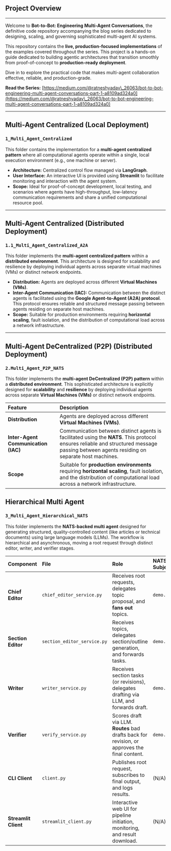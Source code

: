 ## Project Overview

---

Welcome to **Bot-to-Bot: Engineering Multi-Agent Conversations**, the definitive code repository accompanying the blog series dedicated to designing, scaling, and governing sophisticated multi-agent AI systems.

This repository contains the **live, production-focused implementations** of the examples covered throughout the series. This project is a hands-on guide dedicated to building agentic architectures that transition smoothly from proof-of-concept to **production-ready deployment**.

Dive in to explore the practical code that makes multi-agent collaboration effective, reliable, and production-grade.

**Read the Series:** [https://medium.com/@ratneshyadav\_26063/bot-to-bot-engineering-multi-agent-conversations-part-1-a8109ad324a0](https://medium.com/@ratneshyadav\_26063/bot-to-bot-engineering-multi-agent-conversations-part-1-a8109ad324a0)

---

## Multi-Agent Centralized (Local Deployment)

### `1_Multi_Agent_Centralized`

This folder contains the implementation for a **multi-agent centralized pattern** where all computational agents operate within a single, local execution environment (e.g., one machine or server).

* **Architecture:** Centralized control flow managed via **LangGraph**.
* **User Interface:** An interactive UI is provided using **Streamlit** to facilitate monitoring and interaction with the agent system.
* **Scope:** Ideal for proof-of-concept development, local testing, and scenarios where agents have high-throughput, low-latency communication requirements and share a unified computational resource pool.

---

## Multi-Agent Centralized (Distributed Deployment)

### `1.1_Multi_Agent_Centralized_A2A`

This folder implements the **multi-agent centralized pattern** within a **distributed environment**. This architecture is designed for scalability and resilience by deploying individual agents across separate virtual machines (VMs) or distinct network endpoints.

* **Distribution:** Agents are deployed across different **Virtual Machines (VMs)**.
* **Inter-Agent Communication (IAC):** Communication between the distinct agents is facilitated using the **Google Agent-to-Agent (A2A) protocol**. This protocol ensures reliable and structured message passing between agents residing on separate host machines.
* **Scope:** Suitable for production environments requiring **horizontal scaling**, fault isolation, and the distribution of computational load across a network infrastructure.

---

## Multi-Agent DeCentralized (P2P) (Distributed Deployment)

### `2.Multi_Agent_P2P_NATS`

This folder implements the **multi-agent DeCentralized (P2P) pattern** within a **distributed environment**. This sophisticated architecture is explicitly designed for **scalability** and **resilience** by deploying individual agents across separate **Virtual Machines (VMs)** or distinct network endpoints.

| Feature | Description |
| :--- | :--- |
| **Distribution** | Agents are deployed across different **Virtual Machines (VMs)**. |
| **Inter-Agent Communication (IAC)** | Communication between distinct agents is facilitated using the **NATS**. This protocol ensures reliable and structured message passing between agents residing on separate host machines. |
| **Scope** | Suitable for **production environments** requiring **horizontal scaling**, fault isolation, and the distribution of computational load across a network infrastructure. |

## Hierarchical Multi Agent

### `3_Multi_Agent_Hierarchical_NATS`
This folder implements the **NATS-backed multi agent** designed for generating structured, quality-controlled content (like articles or technical documents) using large language models (LLMs). The workflow is hierarchical and asynchronous, moving a root request through distinct editor, writer, and verifier stages.

| Component | File | Role | NATS Input Subject | NATS Output Subject(s) |
| :--- | :--- | :--- | :--- | :--- |
| **Chief Editor** | `chief_editor_service.py` | Receives root requests, delegates topic proposal, and **fans out** topics. | `demo.chief.in` | `demo.section.in` |
| **Section Editor** | `section_editor_service.py` | Receives topics, delegates section/outline generation, and forwards tasks. | `demo.section.in` | `demo.write.in` |
| **Writer** | `writer_service.py` | Receives section tasks (or revisions), delegates drafting via LLM, and forwards draft. | `demo.write.in` | `demo.verify.in` |
| **Verifier** | `verify_service.py` | Scores draft via LLM. **Routes** bad drafts back for revision, or approves the final content. | `demo.verify.in` | `demo.write.in`, `demo.done` |
| **CLI Client** | `client.py` | Publishes root request, subscribes to final output, and logs results. | (N/A) | `demo.chief.in` (Pub), `demo.done` (Sub) |
| **Streamlit Client** | `streamlit_client.py` | Interactive web UI for pipeline initiation, monitoring, and result download. | (N/A) | `demo.chief.in` (Pub), `demo.done` (Sub) |
